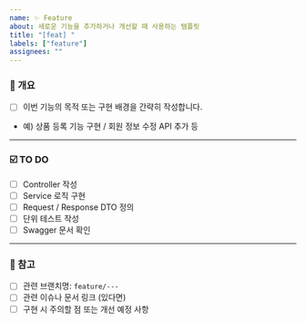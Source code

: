```yaml
---
name: ✨ Feature
about: 새로운 기능을 추가하거나 개선할 때 사용하는 템플릿
title: "[feat] "
labels: ["feature"]
assignees: ""
---
```


### 🍏 개요
- [ ] 이번 기능의 목적 또는 구현 배경을 간략히 작성합니다.
- 예) 상품 등록 기능 구현 / 회원 정보 수정 API 추가 등

---

### ☑️️ TO DO
- [ ] Controller 작성
- [ ] Service 로직 구현
- [ ] Request / Response DTO 정의
- [ ] 단위 테스트 작성
- [ ] Swagger 문서 확인

---

### 📍 참고
- [ ] 관련 브랜치명: `feature/---`
- [ ] 관련 이슈나 문서 링크 (있다면)
- [ ] 구현 시 주의할 점 또는 개선 예정 사항
